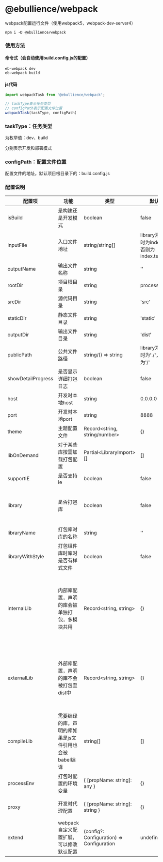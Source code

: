 # @ebullience/webpack

webpack配置运行文件（使用webpack5，webpack-dev-server4）

```shell script
npm i -D @ebullience/webpack
```

### 使用方法

#### 命令式（会自动使用build.config.js的配置）
```shell script
eb-webpack dev
eb-webpack build
```

#### js代码
```javascript
import webpackTask from '@ebullience/webpack';

// taskType表示任务类型
// configPath表示配置文件位置
webpackTask(taskType, configPath)
```

### taskType：任务类型

为枚举值：dev、build

分别表示开发和部署模式

### configPath：配置文件位置

配置文件的地址，默认项目根目录下的：build.config.js

### 配置说明

| 配置项                | 功能                             | 类型                                        | 默认值                                 | 备注                                                                 |
|--------------------|--------------------------------|-------------------------------------------|-------------------------------------|--------------------------------------------------------------------|
| isBuild            | 是构建还是开发模式                      | boolean                                   | false                               |
| inputFile          | 入口文件地址                         | string/string[]                           | library为ture时为index.ts，否则为index.tsx | 为字符串为单页应用，为字符串数组为多页应用                                              |
| outputName         | 输出文件名称                         | string                                    | ''                                  |
| rootDir            | 项目根目录                          | string                                    | process.cwd()                       |
| srcDir             | 源代码目录                          | string                                    | 'src'                               |
| staticDir          | 静态文件目录                         | string                                    | 'static'                            |
| outputDir          | 输出文件目录                         | string                                    | 'dist'                              |
| publicPath         | 公共文件路径                         | string/() => string                       | library为true时为'./'，否则为'/'           | 同webpack配置                                                         |
| showDetailProgress | 是否显示详细打包日志                     | boolean                                   | false                               |
| host               | 开发时本地host                      | string                                    | 0.0.0.0                             |
| port               | 开发时本地port                      | string                                    | 8888                                |
| theme              | 主题配置文件                         | Record<string, string/number>             | {}                                  | 用于定制antd等库等主题                                                      |
| libOnDemand        | 对于某些库按需加载打包配置                  | Partial\<LibraryImport>[]                 | []                                  | 用于antd等库                                                           |
| supportIE          | 是否支持ie                         | boolean                                   | false                               |
| library            | 是否打包库                          | boolean                                   | false                               | 为true时用于组件等开发，否则会自动匹配入口脚本同名的html文件                                 |
| libraryName        | 打包库时库的名称                       | string                                    | ''                                  |
| libraryWithStyle   | 打包组件库时库时是否有样式文件                | boolean                                   | false                               |
| internalLib        | 内部库配置，声明的库会被单独打包，多模块共用         | Record<string, string>                    | {}                                  | 配置对象的key为node_modules中的库文件夹名，value为打包时组合的库名（文件名前缀），如果为空，则默认为vendor |
| externalLib        | 外部库配置，声明的库不会被打包至dist中          | Record<string, string>                    | {}                                  | 配置对象的key为node_modules中的库文件夹名，value为在全局作用域下的名称（比如挂在window哪个属性下）     |
| compileLib         | 需要编译的库，声明的库如果是js文件引用也会被babel编译 | string[]                                  | []                                  | 每一项为node_modules中的库文件夹名                                            |
| processEnv         | 打包时配置的环境变量                     | { [propName: string]: any }               | {}                                  |
| proxy              | 开发时代理配置                        | { [propName: string]: string }            | {}                                  | 本地请求转发，同部署时nginx配置                                                 |
| extend             | webpack自定义配置扩展，可以修改默认配置        | (config?: Configuration) => Configuration | undefined                           |

